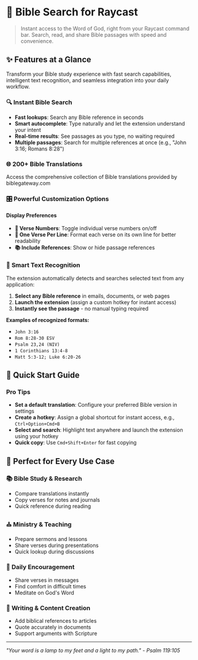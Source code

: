 # 📖 Bible Search for Raycast

> Instant access to the Word of God, right from your Raycast command bar. Search, read, and share Bible passages with speed and convenience.

## ✨ Features at a Glance

Transform your Bible study experience with fast search capabilities, intelligent text recognition, and seamless integration into your daily workflow.

### 🔍 **Instant Bible Search**

- **Fast lookups**: Search any Bible reference in seconds
- **Smart autocomplete**: Type naturally and let the extension understand your intent
- **Real-time results**: See passages as you type, no waiting required
- **Multiple passages**: Search for multiple references at once (e.g., "John 3:16; Romans 8:28")

### 🌐 **200+ Bible Translations**

Access the comprehensive collection of Bible translations provided by biblegateway.com

### 🎛️ **Powerful Customization Options**

#### Display Preferences

- **📖 Verse Numbers**: Toggle individual verse numbers on/off
- **📄 One Verse Per Line**: Format each verse on its own line for better readability
- **📚 Include References**: Show or hide passage references

### 🔮 **Smart Text Recognition**

The extension automatically detects and searches selected text from any application:

1. **Select any Bible reference** in emails, documents, or web pages
2. **Launch the extension** (assign a custom hotkey for instant access)
3. **Instantly see the passage** - no manual typing required

**Examples of recognized formats:**

- `John 3:16`
- `Rom 8:28-30 ESV`
- `Psalm 23,24 (NIV)`
- `1 Corinthians 13:4-8`
- `Matt 5:3-12; Luke 6:20-26`

## 🚀 **Quick Start Guide**

### Pro Tips

- **Set a default translation**: Configure your preferred Bible version in settings
- **Create a hotkey**: Assign a global shortcut for instant access, e.g., `Ctrl+Option+Cmd+B`
- **Select and search**: Highlight text anywhere and launch the extension using your hotkey
- **Quick copy**: Use `Cmd+Shift+Enter` for fast copying

## 🎯 **Perfect for Every Use Case**

### 📚 **Bible Study & Research**

- Compare translations instantly
- Copy verses for notes and journals
- Quick reference during reading

### ⛪ **Ministry & Teaching**

- Prepare sermons and lessons
- Share verses during presentations
- Quick lookup during discussions

### 💬 **Daily Encouragement**

- Share verses in messages
- Find comfort in difficult times
- Meditate on God's Word

### 📝 **Writing & Content Creation**

- Add biblical references to articles
- Quote accurately in documents
- Support arguments with Scripture

---

_"Your word is a lamp to my feet and a light to my path." - Psalm 119:105_

